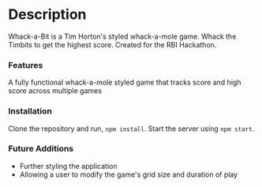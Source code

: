 # Description

Whack-a-Bit is a Tim Horton's styled whack-a-mole game. Whack the Timbits to get the highest score. Created for the RBI Hackathon.

### Features

A fully functional whack-a-mole styled game that tracks score and high score across multiple games

### Installation

Clone the repository and run, ```npm install```. Start the server using ```npm start```.

### Future Additions

- Further styling the application
- Allowing a user to modify the game's grid size and duration of play